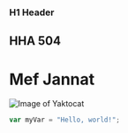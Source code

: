 ### H1 Header 
## HHA 504
# Mef Jannat

![Image of Yaktocat](https://octodex.github.com/images/yaktocat.png)

``` javascript
var myVar = "Hello, world!";
```

